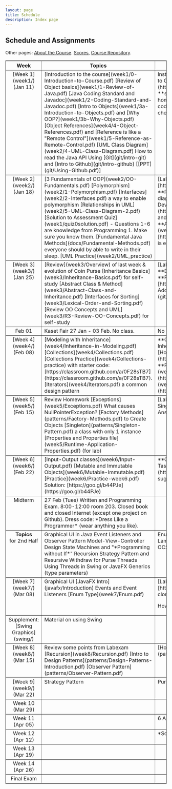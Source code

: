 ```yaml
---
layout: page
title: Schedule
description: Index page
---
```


## Schedule and Assignments 

Other pages: [About the Course](About). [Scores](https://goo.gl/ixNDm6), [Course Repository](https://www.github.com/skeoop/skeoop.github.io/). 


<table border="1">
<tr valign="top">
  <th> Week  </th>
  <th width="46%"> Topics </th>
  <th width="46%"> Assignment </th>
</tr>
<!-- week 1 -->
<tr valign="top">
<td align="center" markdown="span"> 
[Week 1](week1/) (Jan 11)
</td>
<td markdown="span">
[Introduction to the course](week1/0-Introduction-to-Course.pdf)   
[Review of Object basics](week1/1-Review-of-Java.pdf)    
[Java Coding Standard and Javadoc](week1/2-Coding-Standard-and-Javadoc.pdf)    
[Intro to Objects](week1/3a-Introduction-to-Objects.pdf) and [Why OOP?](week1/3b-Why-Objects.pdf)    
[Object References](week4/4-Object-References.pdf) and [Reference is like a "Remote Control"](week1/5-Reference-as-Remote-Control.pdf)    
[UML Class Diagram](week2/4-UML-Class-Diagram.pdf)    
How to read the Java API    
Using [Git](git/intro-git) and [Intro to Github](git/intro-github) [[PPT](git/Using-Github.pdf)]    
</td>
<td markdown="span">
Install [Required software](Requirements)    
Review [how to use Git](git/intro-git) and [Intro to Github](git/intro-github). [PDF of slides.](git/)     
Join [Google Classroom](https://classroom.google.com) for written assignments. Use your KU Login and code **scpkk0**.   
We use Github Classroom for programs, Google Classroom for written homework.   
**Lab**: [Guessing Game](week1/Lab1-Guessing-Game.pdf). Starter code: [https://goo.gl/iXjYm7](https://goo.gl/iXjYm7).  [Checklist and Hints](week1/Lab1-checklist.md). 
</td>
</tr>
<!-- week 2 -->
<tr valign="top">
<td align="center" markdown="span"> 
[Week 2](week2/) (Jan 18)
</td>
<td markdown="span">
[3 Fundamentals of OOP](week2/OO-Fundamentals.pdf)    
[Polymorphism](week2/1-Polymorphism.pdf)    
[Interfaces](week2/2-Interfaces.pdf) a way to enable polymorphism     
[Relationships in UML](week2/5-UML-Class-Diagram-2.pdf)    
[Solution to Assessment Quiz](week1/quiz0solution.pdf) - Questions 1-6 are knowledge from Programming 1. Make sure you know them.    
[Fundamental Java Methods](docs/Fundamental-Methods.pdf) everyone should by able to write in their sleep.    
[UML Practice](week2/UML_practice)
</td>
<td markdown="span">
[Lab2: CoinPurse](week2/Lab2-CoinPurse.pdf) on Github Classroom [https://classroom.github.com/a/9jwVjFId](https://classroom.github.com/a/9jwVjFId)        
**Read**: BIGJ Section 9.4 and Chapter 10.    
**UML**: Good summaries: [https://uml-diagrams.org](https://www.uml-diagrams.org/class-diagrams-overview.html) and [IBM Dev Works](https://www.ibm.com/developerworks/rational/library/content/RationalEdge/sep04/bell/) and [Lucidchart.com](https://www.lucidchart.com/pages/uml-class-diagram)    
**Assignment**: [PA1-Fraction](week2/PA1-Fraction.pdf) and [JUnit Tests](week2/FractionTests.zip). **Due:** Feb 3, midnight. Create Github Repo here: [https://classroom.github.com/a/TsvUlc6K](https://classroom.github.com/a/TsvUlc6K) it is empty now. Add your own code, `README.md`, and `.gitignore`.

</td>
</tr>
<!-- week 3 -->
<tr valign="top">
<td align="center" markdown="span"> 
[Week 3](week3/) (Jan 25)
</td>
<td markdown="span">
[Review](week3/Overview) of last week & evolution of Coin Purse    
[Inheritance Basics](week3/Inheritance-Basics.pdf) for self-study    
[Abstract Class & Method](week3/Abstract-Class-and-Inheritance.pdf)     
[Interfaces for Sorting](week3/Lexical-Order-and-Sorting.pdf)    
[Review OO Concepts and UML](week3/R3-Review-OO-Concepts.pdf) for self-study    
</td>
<td markdown="span">
[Lab 3: Polymorphic Purse](week3/Lab3-PolymorphicPurse.pdf) to this at home.  **Due:** Sat, Feb 3.    
No Lab meeting due to Kaset Fair.  Please work on Lab3 individually.    
**PA1**: [PA1-Fraction](week2/PA1-Fraction.pdf) create repo here: [https://classroom.github.com/a/TsvUlc6K](https://classroom.github.com/a/TsvUlc6K). Add your own `README.md`, `.gitignore`, and code.   
For help, see [Intro to Github](git/intro-github) [[PPT](git/Using-Github.pdf)].    
</td>
</tr>
<!-- Kaset Fair 26 Jan - 03 Feb -->
<tr valign="top">
<td align="center"> Feb 01</td>
<td markdown="span">
Kaset Fair 27 Jan - 03 Feb. No class.
</td>
<td markdown="span">
No Lab, but you still have assignment.
</td>
</tr>
<!-- week 4 -->
<tr valign="top">
<td align="center" markdown="span"> 
[Week 4](week4/) (Feb 08)
</td>
<td markdown="span">
[Modeling with Inheritance](week4/Inheritance-in-Modeling.pdf)     
[Collections](week4/Collections.pdf)   
[Collections Practice](week4/Collections-practice) with starter code: [https://classroom.github.com/a/0F28sTB7](https://classroom.github.com/a/0F28sTB7).   
[Iterators](week4/Iterators.pdf) a common design pattern
</td>
<td markdown="span">
**Quiz**: programming quiz. Please bring computer to class.    
[Lab 4: Purse with Inheritance](week4/Lab4-CoinPurse-Inheritance.pdf) Due: 10 Feb (Saturday)     
[Homework1](week4/Homework1.pdf) - submit file or link to [Google Classroom](https://classroom.google.com/u/1/c/NDE0NjQ0OTha/a/MTE0OTI4NTEwMzha/details)    
**PA2**: Due Sunday, 25 Feb by 22:00.    
**1st-year Student:** [PA2-ArrayIterator](week4/PA2-ArrayIterator.pdf) Github Link: [https://classroom.github.com/a/g0EhuapO](https://classroom.github.com/a/g0EhuapO)    
**2nd-4th year Student:** [PA2-Stack](week4/PA2-Stack.pdf) Github Link: [https://classroom.github.com/a/16iWXFAP](https://classroom.github.com/a/16iWXFAP)   
</td>
</tr>
<!-- week 5 -->
<tr valign="top">
<td align="center" markdown="span"> 
[Week 5](week5/) (Feb 15)
</td>
<td markdown="span">
Review Homework    
[Exceptions](week5/Exceptions.pdf)     
What causes NullPointerException?    
[Factory Methods](patterns/Factory-Methods.pdf) to Create Objects   
[Singleton](patterns/Singleton-Pattern.pdf) a class with only 1 instance   
[Properties and Properties file](week5/Runtime-Application-Properties.pdf) (for lab)
</td>
<td markdown="span">
[Lab 5: Factory Method, Singleton, and Properties](week5/Lab5-Money-Factory-and-Singleton.pdf)    
[Answers to Exceptions Practice](week5/Exceptions=Practice-Answers.pdf)    
*No holiday for Chinese New Year.*     
</td>
</tr>
<!-- week 6 -->
<tr valign="top">
<td align="center" markdown="span"> 
[Week 6](week6/) (Feb 22)
</td>
<td markdown="span">
[Input-Output classes](week6/Input-Output.pdf)        
[Mutable and Immutable Objects](week6/Mutable-Immutable.pdf)    
[Practice](week6/Practice-week6.pdf) Solution: [https://goo.gl/b44PJe](https://goo.gl/b44PJe)      
</td>
<td markdown="span">
**Quiz** on week 5, esp. exceptions.    
[Lab6-File reader and timer](week6/Lab6-TaskTimer.pdf)    
Strike Back! Critique the course at [https://eassess.ku.ac.th/](https://eassess.ku.ac.th/).
Ratings are anonymized, so its safe to criticize and make suggestions.
</td>
</tr>
<!-- midterm (Feb 24 - Mar 04) -->
<tr valign="top">
<td align="center"> Midterm</td>
<td markdown="span">
27 Feb (Tues) Written and Programming Exam. 8:00-12:00 room 203.    
Closed book and closed Internet (except one project on Github).    
Dress code: *Dress Like a Programmer* (wear anything you like).   
</td>
<td markdown="span">
</td>
</tr>
<!-- 2nd half of course -->
<tr valign="top">
<td align="center"> <b>Topics</b><br/>for 2nd Half</td>
<td markdown="span">
Graphical UI in Java    
Event Listeners and Observer Pattern    
Model-View-Controller Design    
State Machines and "*Programming without If*"    
Recursion    
Strategy Pattern and Resursive Withdraw for Purse    
Threads    
Using Threads in Swing or JavaFX    
Generics (type parameters)    
</td>
<td markdown="span">
Enum types    
UML Sequence Diagram    
Checkstyle for Coding style    
Unit Testing with JUnit    
Lambda Expressions and Anonymous Classes    
Stream Programming    
Frameworks. The OCSF Framework    
Using a Database with ORM (optional class)   
</td>
</tr>
<!-- week 7 -->
<tr valign="top">
<td align="center" markdown="span"> 
[Week 7](week7/) (Mar 08)
</td>
<td markdown="span">
Graphical UI [JavaFX Intro](javafx/Introduction)       
Events and Event Listeners    
[Enum Type](week7/Enum.pdf)    
</td>
<td markdown="span">
[Lab7-LengthConverter](week7/Lab7-LengthConverter.pdf)   
Lab7 Github Assignment: [https://goo.gl/snYfDC](https://goo.gl/snYfDC) this is a empty repo, so you don't need to clone it. Just "git add remote ...". 

How to [create a game with JavaFX](https://github.com/jbrucker/guessing-game) and MVC design.
</td>
</tr>
<!-- Swing -->
<tr valign="top">
<td align="center" markdown="span"> 
Supplement:
[Swing Graphics](swing/)
</td>
<td markdown="span">
Material on using Swing
</td>
<td markdown="span">
</td>
</tr>
<!-- week 8 -->
<tr valign="top">
<td align="center" markdown="span"> 
[Week 8](week8/) (Mar 15)
</td>
<td markdown="span">
Review some points from Labexam    
[Recursion](week8/Recursion.pdf)    
[Intro to Design Patterns](patterns/Design-Patterns-Introduction.pdf)    
[Observer Pattern](patterns/Observer-Pattern.pdf)    

</td>
<td markdown="span">
[Homework2](week8/Homework2.pdf) due next week and needed for lab.   
[Patterns](patterns/README.md) material is in the [patterns](patterns/) directory.
</td>
</tr>
<!-- week 9 -->
<tr valign="top">
<td align="center" markdown="span"> 
[Week 9](week9/) (Mar 22)
</td>
<td markdown="span">
Strategy Pattern
</td>
<td markdown="span">
Purse with Recursive Withdraw Strategy
</td>
</tr>
<!-- week 10 -->
<tr valign="top">
<td align="center"> Week 10 (Mar 29)</td>
<td markdown="span">
</td>
<td markdown="span">
</td>
</tr>
<!-- week 11 -->
<tr valign="top">
<td align="center"> Week 11 (Apr 05)</td>
<td markdown="span">
</td>
<td markdown="span">
6 Apr is "Chakri Day". Lab anyway?
</td>
</tr>
<!-- week 12 -->
<tr valign="top">
<td align="center"> Week 12 (Apr 12)</td>
<td markdown="span">
</td>
<td markdown="span">
*Songkran*. No lab.
</td>
</tr>
<!-- week 13 -->
<tr valign="top">
<td align="center"> Week 13 (Apr 19)</td>
<td markdown="span">
</td>
<td markdown="span">
</td>
</tr>
<!-- week 14 -->
<tr valign="top">
<td align="center"> Week 14 (Apr 26)</td>
<td markdown="span">
</td>
<td markdown="span">
</td>
</tr>
<!-- final exam (5/7-5/18) -->
<tr valign="top">
<td align="center"> Final Exam </td>
<td markdown="span">
</td>
<td markdown="span">
</td>
</tr>
</table>

